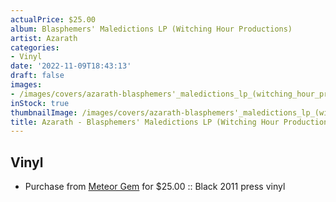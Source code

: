 ```yaml
---
actualPrice: $25.00
album: Blasphemers' Maledictions LP (Witching Hour Productions)
artist: Azarath
categories:
- Vinyl
date: '2022-11-09T18:43:13'
draft: false
images:
- /images/covers/azarath-blasphemers'_maledictions_lp_(witching_hour_productions).png
inStock: true
thumbnailImage: /images/covers/azarath-blasphemers'_maledictions_lp_(witching_hour_productions)-thumb.png
title: Azarath - Blasphemers' Maledictions LP (Witching Hour Productions)
---
```


## Vinyl
* Purchase from [Meteor Gem](https://meteor-gem.com/products/used-azarath-blasphemers-maledictions-lp-witching-hour-productions) for $25.00 :: Black 2011 press vinyl
